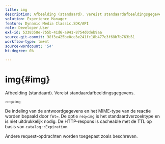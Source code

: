 ```yaml
---
title: img
description: Afbeelding (standaard). Vereist standaardafbeeldingsgegevens.
solution: Experience Manager
feature: Dynamic Media Classic,SDK/API
role: Developer,User
exl-id: 5338358e-755b-41d6-a941-8754d0deb9aa
source-git-commit: 38f3e425be0ce3e241fc18b477e3f68b7b763b51
workflow-type: tm+mt
source-wordcount: '54'
ht-degree: 0%

---
```


# img{#img}

Afbeelding (standaard). Vereist standaardafbeeldingsgegevens.

`req=img`

De indeling van de antwoordgegevens en het MIME-type van de reactie worden bepaald door `fmt=`. De optie `req=img` is het standaardverzoektype en is niet uitdrukkelijk nodig. De HTTP-respons is cacheable met de TTL op basis van `catalog::Expiration`.

Andere request-opdrachten worden toegepast zoals beschreven.
